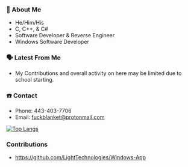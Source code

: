 
### 📖 About Me
 - He/Him/His
 - C, C++, & C#
 - Software Developer & Reverse Engineer
 - Windows Software Developer

### 🗣️ Latest From Me
 - My Contributions and overall activity on here may be limited due to school starting.

### ☎️ Contact
 - Phone: 443-403-7706
 - Email: fuckblanket@protonmail.com
 
[![Top Langs](https://github-readme-stats.vercel.app/api/top-langs/?username=fuckblanket&layout=compact)](https://github.com/anuraghazra/github-readme-stats)


### Contributions
 - https://github.com/LightTechnologies/Windows-App
